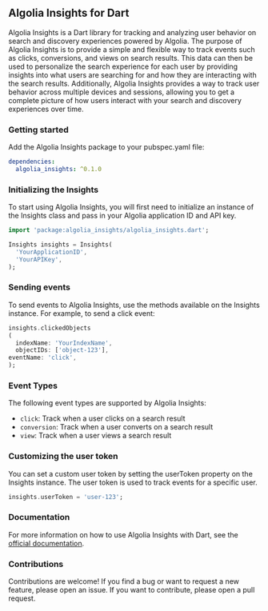 ## Algolia Insights for Dart

Algolia Insights is a Dart library for tracking and analyzing user behavior on search and discovery experiences powered
by Algolia. The purpose of Algolia Insights is to provide a simple and flexible way to track events such as clicks,
conversions, and views on search results. This data can then be used to personalize the search experience for each user
by providing insights into what users are searching for and how they are interacting with the search results.
Additionally, Algolia Insights provides a way to track user behavior across multiple devices and sessions, allowing you
to get a complete picture of how users interact with your search and discovery experiences over time.

### Getting started

Add the Algolia Insights package to your pubspec.yaml file:

```yaml
dependencies:
  algolia_insights: ^0.1.0
```

### Initializing the Insights

To start using Algolia Insights, you will first need to initialize an instance of the Insights class and pass in your
Algolia application ID and API key.

```dart
import 'package:algolia_insights/algolia_insights.dart';

Insights insights = Insights(
  'YourApplicationID',
  'YourAPIKey',
);
```

### Sending events

To send events to Algolia Insights, use the methods available on the Insights instance. For example, to send a click
event:

```dart
insights.clickedObjects
(
  indexName: 'YourIndexName',
  objectIDs: ['object-123'],
eventName: 'click',
);
```

### Event Types

The following event types are supported by Algolia Insights:

- `click`: Track when a user clicks on a search result
- `conversion`: Track when a user converts on a search result
- `view`: Track when a user views a search result

### Customizing the user token

You can set a custom user token by setting the userToken property on the Insights instance. The user token is used to
track events for a specific user.

```dart
insights.userToken = 'user-123';
```

### Documentation

For more information on how to use Algolia Insights with Dart, see the [official documentation](https://www.algolia.com/doc/guides/building-search-ui/going-further/send-insights-events/flutter/).

### Contributions

Contributions are welcome! If you find a bug or want to request a new feature, please open an issue. If you want to
contribute, please open a pull request.
